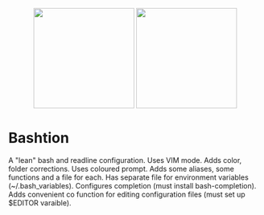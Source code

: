 <p align="center" display="inline-block">
    <img src="https://upload.wikimedia.org/wikipedia/commons/d/d2/Paradiso_Canto_31.jpg" height="200">
    <img src="https://upload.wikimedia.org/wikipedia/commons/4/4b/Bash_Logo_Colored.svg" height="200">
</p>

# Bashtion

A "lean" bash and readline configuration. 
Uses VIM mode. Adds color, folder corrections. Uses coloured prompt.
Adds some aliases, some functions and a file for each.
Has separate file for environment variables (~/.bash_variables).
Configures completion (must install bash-completion).
Adds convenient co function for editing configuration files (must set up $EDITOR varaible).

